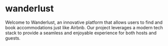 # wanderlust

Welcome to Wanderlust, an innovative platform that allows users to find and book accommodations just like Airbnb. Our project leverages a modern tech stack to provide a seamless and enjoyable experience for both hosts and guests.
